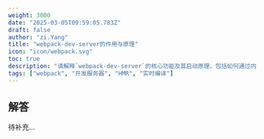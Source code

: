 ```yaml
---
weight: 3000
date: "2025-03-05T09:59:05.783Z"
draft: false
author: "zi.Yang"
title: "webpack-dev-server的作用与原理"
icon: "icon/webpack.svg"
toc: true
description: "请解释`webpack-dev-server`的核心功能及其启动原理，包括如何通过内存文件系统提供实时服务，并与HMR热更新机制的协作流程。"
tags: ["webpack", "开发服务器", "HMR", "实时编译"]
---
```


## 解答

待补充...
